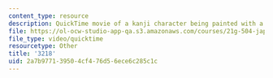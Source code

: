 ```yaml
---
content_type: resource
description: QuickTime movie of a kanji character being painted with a brush.
file: https://ol-ocw-studio-app-qa.s3.amazonaws.com/courses/21g-504-japanese-iv-spring-2009/2a7b977139504cf476d56ece6c285c1c_3218.mov
file_type: video/quicktime
resourcetype: Other
title: '3218'
uid: 2a7b9771-3950-4cf4-76d5-6ece6c285c1c
---
```

